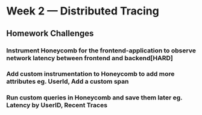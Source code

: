 # Week 2 — Distributed Tracing


## Homework Challenges 
### Instrument Honeycomb for the frontend-application to observe network latency between frontend and backend[HARD]
### Add custom instrumentation to Honeycomb to add more attributes eg. UserId, Add a custom span
### Run custom queries in Honeycomb and save them later eg. Latency by UserID, Recent Traces
